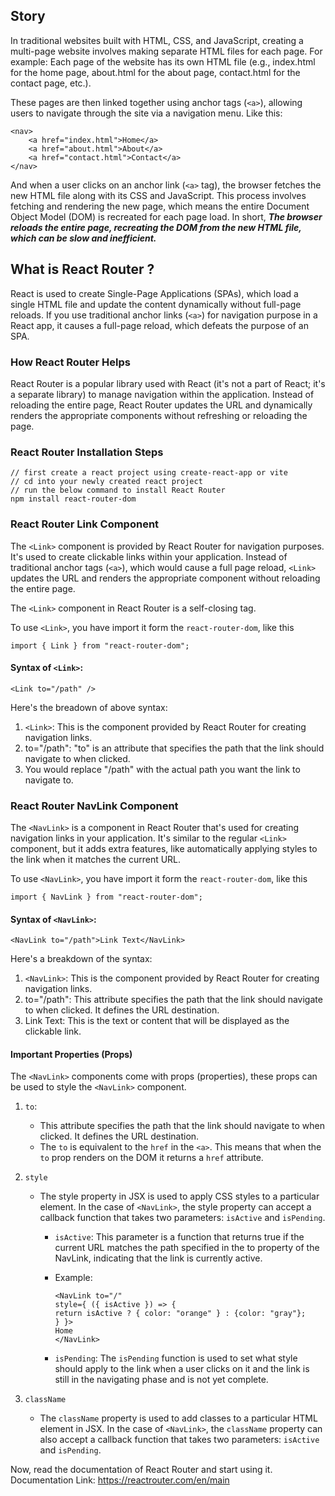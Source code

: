 ## Story
In traditional websites built with HTML, CSS, and JavaScript, creating a multi-page website involves making separate HTML files for each page. For example: Each page of the website has its own HTML file (e.g., index.html for the home page, about.html for the about page, contact.html for the contact page, etc.).

These pages are then linked together using anchor tags (```<a>```), allowing users to navigate through the site via a navigation menu. Like this:
```
<nav>
    <a href="index.html">Home</a>
    <a href="about.html">About</a>
    <a href="contact.html">Contact</a>
</nav>
```

And when a user clicks on an anchor link (```<a>``` tag), the browser fetches the new HTML file along with its CSS and JavaScript. This process involves fetching and rendering the new page, which means the entire Document Object Model (DOM) is recreated for each page load. In short, ***The browser reloads the entire page, recreating the DOM from the new HTML file, which can be slow and inefficient.***

## What is React Router ?
React is used to create Single-Page Applications (SPAs), which load a single HTML file and update the content dynamically without full-page reloads. If you use traditional anchor links (```<a>```) for navigation purpose in a React app, it causes a full-page reload, which defeats the purpose of an SPA.

### How React Router Helps
React Router is a popular library used with React (it's not a part of React; it's a separate library) to manage navigation within the application.  Instead of reloading the entire page, React Router updates the URL and dynamically renders the appropriate components without refreshing or reloading the page. 

### React Router Installation Steps
```
// first create a react project using create-react-app or vite
// cd into your newly created react project
// run the below command to install React Router
npm install react-router-dom
```

### React Router Link Component
The ```<Link>``` component is provided by React Router for navigation purposes. It's used to create clickable links within your application. Instead of traditional anchor tags (```<a>```), which would cause a full page reload, ```<Link>``` updates the URL and renders the appropriate component without reloading the entire page.

The ```<Link>``` component in React Router is a self-closing tag. 

To use ```<Link>```, you have import it form the `react-router-dom`, like this

```import { Link } from "react-router-dom";```

#### Syntax of ```<Link>```:
```
<Link to="/path" />
```

Here's the breadown of above syntax:
1. ```<Link>```: This is the component provided by React Router for creating navigation links.
2. to="/path": "to" is an attribute that specifies the path that the link should navigate to when clicked.
3. You would replace "/path" with the actual path you want the link to navigate to.

### React Router NavLink Component
The ```<NavLink>``` is a component in React Router that's used for creating navigation links in your application. It's similar to the regular ```<Link>``` component, but it adds extra features, like automatically applying styles to the link when it matches the current URL.

To use ```<NavLink>```, you have import it form the `react-router-dom`, like this

```import { NavLink } from "react-router-dom";```

#### Syntax of ```<NavLink>```:
```
<NavLink to="/path">Link Text</NavLink>
```

Here's a breakdown of the syntax:
1. ```<NavLink>```: This is the component provided by React Router for creating navigation links.
2. to="/path": This attribute specifies the path that the link should navigate to when clicked. It defines the URL destination.
3. Link Text: This is the text or content that will be displayed as the clickable link.

#### Important Properties (Props)
The `<NavLink>` components come with props (properties), these props can be used to style the `<NavLink>` component.

1. `to`: 
    * This attribute specifies the path that the link should navigate to when clicked. It defines the URL destination.
    * The `to` is equivalent to the `href` in the `<a>`. This means that when the `to` prop renders on the DOM it returns a `href` attribute.

2. `style`
    * The style property in JSX is used to apply CSS styles to a particular element. In the case of `<NavLink>`, the style property can accept a callback function that takes two parameters: `isActive` and `isPending`.

        * `isActive`: This parameter is a function that returns true if the current URL matches the path specified in the to property of the NavLink, indicating that the link is currently active.

        * Example:
            ```
            <NavLink to="/"
            style={ ({ isActive }) => {
            return isActive ? { color: "orange" } : {color: "gray"};
            } }>
            Home
            </NavLink>
            ```

        * `isPending`: The `isPending` function is used to set what style should apply to the link when a user clicks on it and the link is still in the navigating phase and is not yet complete.

3. `className`
    * The `className` property is used to add classes to a particular HTML element in JSX. In the case of `<NavLink>`, the `className` property can also accept a callback function that takes two parameters: `isActive` and `isPending`.

Now, read the documentation of React Router and start using it. Documentation Link: https://reactrouter.com/en/main